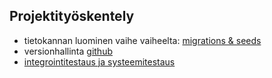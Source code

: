 ## Projektityöskentely 

- tietokannan luominen vaihe vaiheelta:
 [migrations & seeds](../tietokannat/migrations_php.html)
- versionhallinta [github](../github/projektityo.html)
- [integrointitestaus ja systeemitestaus](https://omaareena-my.sharepoint.com/:b:/g/personal/tiina_partanen_edu_tampere_fi/EaZiI2KLSIlCqpHimQ1DjrcB1HTXfF5R1ZPDGmxuND9-eQ?e=BODpNU​)